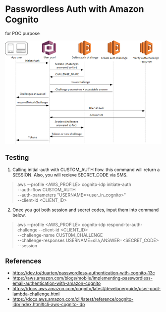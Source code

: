 # Passwordless Auth with Amazon Cognito
for POC purpose

![diagram1](/images/lambda-challenges.png)

## Testing
1. Calling initial-auth with CUSTOM_AUTH flow. this command will return a SESSION. Also, you will recieve SECRET_CODE via SMS.
> aws --profile <AWS_PROFILE> cognito-idp initiate-auth \
      --auth-flow CUSTOM_AUTH \
      --auth-parameters "USERNAME=<user_in_cognito>" \
      --client-id <CLIENT_ID> 
  
2. Onec you got both session and secret codes, input them into command below.
> aws --profile <AWS_PROFILE> cognito-idp respond-to-auth-challenge 
      --client-id <CLIENT_ID> \
      --challenge-name CUSTOM_CHALLENGE \
      --challenge-responses USERNAME=sila,ANSWER=<SECRET_CODE> \
      --session <SESSION>
  
## References
- https://dev.to/duarten/passwordless-authentication-with-cognito-13c
- https://aws.amazon.com/blogs/mobile/implementing-passwordless-email-authentication-with-amazon-cognito
- https://docs.aws.amazon.com/cognito/latest/developerguide/user-pool-lambda-challenge.html
- https://docs.aws.amazon.com/cli/latest/reference/cognito-idp/index.html#cli-aws-cognito-idp
  
